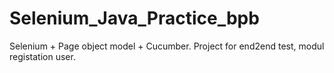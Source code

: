 # Selenium_Java_Practice_bpb

Selenium + Page object model + Cucumber.  Project for end2end test,  modul registation user. 
